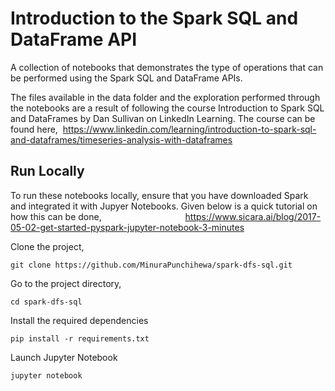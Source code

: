 # Introduction to the Spark SQL and DataFrame API
A collection of notebooks that demonstrates the type of operations that can be performed using the Spark SQL and DataFrame APIs.

The files available in the data folder and the exploration performed through the notebooks are a result of following the course Introduction to Spark SQL and DataFrames by Dan Sullivan on LinkedIn Learning. The course can be found here,&nbsp;
https://www.linkedin.com/learning/introduction-to-spark-sql-and-dataframes/timeseries-analysis-with-dataframes

## Run Locally

To run these notebooks locally, ensure that you have downloaded Spark and integrated it with Jupyer Notebooks. Given below is a quick tutorial on how this can be done,&nbsp;&nbsp;&nbsp;&nbsp;&nbsp;&nbsp;&nbsp;&nbsp;&nbsp;&nbsp;&nbsp;&nbsp;&nbsp;&nbsp;&nbsp;&nbsp;&nbsp;&nbsp;&nbsp;&nbsp;&nbsp;&nbsp;&nbsp;&nbsp;&nbsp;&nbsp;&nbsp;&nbsp;&nbsp;&nbsp;&nbsp;&nbsp;&nbsp;
https://www.sicara.ai/blog/2017-05-02-get-started-pyspark-jupyter-notebook-3-minutes

Clone the project,

```
git clone https://github.com/MinuraPunchihewa/spark-dfs-sql.git
```

Go to the project directory,

```
cd spark-dfs-sql
```

Install the required dependencies

```
pip install -r requirements.txt
```

Launch Jupyter Notebook

```
jupyter notebook
```
